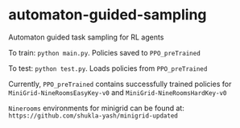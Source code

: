 # automaton-guided-sampling
Automaton guided task sampling for RL agents


To train: ```python main.py```. Policies saved to ```PPO_preTrained```

To test: ```python test.py```. Loads policies from ```PPO_preTrained```

Currently, ```PPO_preTrained``` contains successfully trained policies for ```MiniGrid-NineRoomsEasyKey-v0``` and ```MiniGrid-NineRoomsHardKey-v0```


```Ninerooms``` environments for minigrid can be found at: ```https://github.com/shukla-yash/minigrid-updated```